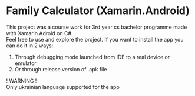 # Family Calculator (Xamarin.Android)
This project was a course work for 3rd year cs bachelor programme made with Xamarin.Adroid on C#.<br>
Feel free to use and explore the project.
If you want to install the app you can do it in 2 ways:<br>
1. Through debugging mode launched from IDE to a real device or emulator
2. Or through release version of .apk file

! WARNING !<br>
Only ukrainian language supported for the app
